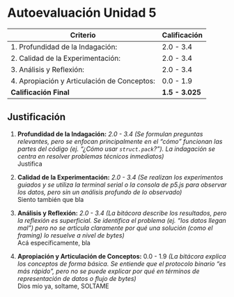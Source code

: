 # Autoevaluación Unidad 5

|Criterio                                    |Calificación |
|-------------------------------------------|--------------|
|1. Profundidad de la Indagación:            |2.0 - 3.4    |
|2. Calidad de la Experimentación:           |2.0 - 3.4    |
|3. Análisis y Reflexión:                    |2.0 - 3.4    |
|4. Apropiación y Articulación de Conceptos: |0.0 - 1.9    |
|**Calificación Final**                      |**1.5 - 3.025**|

## Justificación
1. **Profundidad de la Indagación:** *2.0 - 3.4 (Se formulan preguntas relevantes, pero se enfocan principalmente en el “cómo” funcionan las partes del código (ej. “¿Cómo usar `struct.pack`?”). La indagación se centra en resolver problemas técnicos inmediatos)*  
   Justifica
   
3. **Calidad de la Experimentación:** *2.0 - 3.4 (Se realizan los experimentos guiados y se utiliza la terminal serial o la consola de p5.js para observar los datos, pero sin un análisis profundo de lo observado)*  
   Siento también que bla
   
4. **Análisis y Reflexión:** *2.0 - 3.4 (La bitácora describe los resultados, pero la reflexión es superficial. Se identifica el problema (ej. “los datos llegan mal”) pero no se articula claramente por qué una solución (como el framing) lo resuelve a nivel de bytes)*  
   Acá específicamente, bla
   
5. **Apropiación y Articulación de Conceptos:** 0.0 - 1.9 *(La bitácora explica los conceptos de forma básica. Se entiende que el protocolo binario “es más rápido”, pero no se puede explicar por qué en términos de representación de datos o flujo de bytes)*  
   Dios mío ya, soltame, SOLTAME

